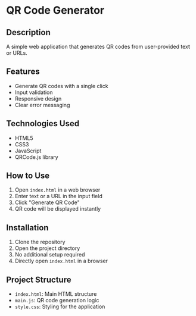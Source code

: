 # QR Code Generator

## Description
A simple web application that generates QR codes from user-provided text or URLs.

## Features
- Generate QR codes with a single click
- Input validation
- Responsive design
- Clear error messaging

## Technologies Used
- HTML5
- CSS3
- JavaScript
- QRCode.js library

## How to Use
1. Open `index.html` in a web browser
2. Enter text or a URL in the input field
3. Click "Generate QR Code"
4. QR code will be displayed instantly

## Installation
1. Clone the repository
2. Open the project directory
3. No additional setup required
4. Directly open `index.html` in a browser

## Project Structure
- `index.html`: Main HTML structure
- `main.js`: QR code generation logic
- `style.css`: Styling for the application

